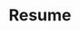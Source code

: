 ---
layout: link
title: Resume
link: https://drive.google.com/file/d/1BOO10sRl9XhY5z11lF81xT62w6FJarWT/view?usp=sharing
---